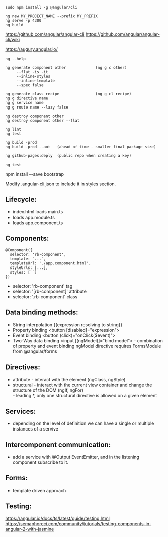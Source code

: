 ```
sudo npm install -g @angular/cli

ng new MY_PROJECT_NAME --prefix MY_PREFIX
ng serve -p 4300
ng build
```

https://github.com/angular/angular-cli
https://github.com/angular/angular-cli/wiki

https://augury.angular.io/

```
ng --help

ng generate component other             (ng g c other)
     --flat -is -it
     --inline-styles
     --inline-template
     --spec false

ng generate class recipe                (ng g cl recipe)
ng g directive name
ng g service name
ng g route name --lazy false

ng destroy component other
ng destroy component other --flat

ng lint
ng test

ng build -prod
ng build -prod --aot   (ahead of time - smaller final package size)

ng github-pages:deply  (public repo when creating a key)

ng test
```

npm install --save bootstrap

Modify .angular-cli.json to include it in styles section.


## Lifecycle:

- index.html loads main.ts
- loads app.module.ts
- loads app.component.ts


## Components:

```
@Component({
  selector: 'rb-component',
  template: `...`,
  templateUrl: './app.component.html',
  styleUrls: [...],
  styles: [``]
})
```

- selector: 'rb-component'          tag
- selector: '[rb-component]'        attribute
- selector: '.rb-component'         class


## Data binding methods:

- String interpolation      {{expression resolving to string}}
- Property binding          <button [disabled]="expression">
- Event binding             <button (click)="onClick($event)">
- Two-Way data binding      <input [(ngModel)]="bind model">            - combination of property and event binding
                                                                          ngModel directive requires FormsModule from @angular/forms

## Directives:
- attribute - interact with the element (ngClass, ngStyle)
- structural - interact with the current view container and change the structure of the DOM (ngIf, ngFor)   
             - leading *, only one structural directive is allowed on a given element


## Services:
- depending on the level of definition we can have a single or multiple instances of a servive


## Intercomponent communication:
- add a service with @Output EventEmitter, and in the listening component subscribe to it.


## Forms:
- template driven approach


## Testing:
https://angular.io/docs/ts/latest/guide/testing.html
https://semaphoreci.com/community/tutorials/testing-components-in-angular-2-with-jasmine
